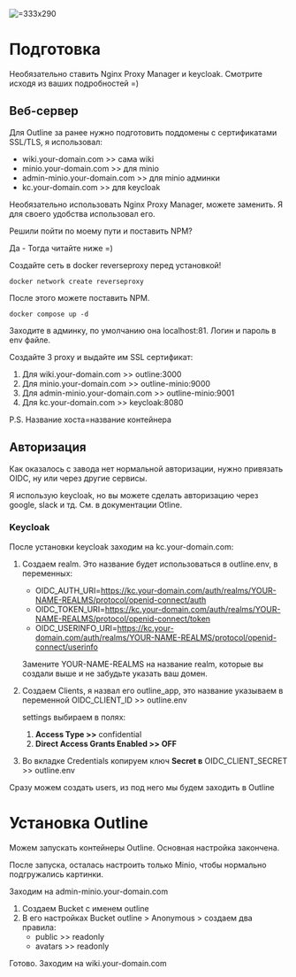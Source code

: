  ![](/api/attachments.redirect?id=cb098f76-2cf7-40b7-b29a-edbcb22e24f5 " =333x290")

# Подготовка

Необязательно ставить Nginx Proxy Manager и keycloak. Смотрите исходя из ваших подробностей =)

## Веб-сервер

Для Outline за ранее нужно подготовить поддомены c сертификатами SSL/TLS, я использовал:

* wiki.your-domain.com >> сама wiki
* minio.your-domain.com >> для minio
* admin-minio.your-domain.com >> для minio админки
* kc.your-domain.com >> для keycloak


Необязательно использовать Nginx Proxy Manager, можете заменить. Я для своего удобства использовал его.

Решили пойти по моему пути и поставить NPM?

Да - Тогда читайте ниже =)


Создайте сеть в docker reverseproxy перед установкой!

`docker network create reverseproxy`

После этого можете поставить NPM. 

`docker compose up -d`


Заходите в админку, по умолчанию она localhost:81. Логин и пароль в env файле.

Создайте 3 proxy и выдайте им SSL сертификат: 


1. Для wiki.your-domain.com >> outline:3000 
2. Для minio.your-domain.com >> outline-minio:9000
3. Для admin-minio.your-domain.com >> outline-minio:9001
4. Для kc.your-domain.com >> keycloak:8080

P.S. Название хоста=название контейнера

## Авторизация

Как оказалось с завода нет нормальной авторизации, нужно привязать OIDC, ну или через другие сервисы.

Я использую keycloak, но вы можете сделать авторизацию через google, slack и тд. См. в документации Otline.


### Keycloak

После установки keycloak заходим на kc.your-domain.com:


1. Создаем realm. Это название будет использоваться в outline.env, в переменных:
   * OIDC_AUTH_URI=<https://kc.your-domain.com/auth/realms/YOUR-NAME-REALMS/protocol/openid-connect/auth>
   * OIDC_TOKEN_URI=<https://kc.your-domain.com/auth/realms/YOUR-NAME-REALMS/protocol/openid-connect/token>
   * OIDC_USERINFO_URI=<https://kc.your-domain.com/auth/realms/YOUR-NAME-REALMS/protocol/openid-connect/userinfo>

   Замените YOUR-NAME-REALMS на название realm, которые вы создали выше и не забудьте указать ваш домен.

      
2. Создаем Clients, я назвал его outline_app, это название указываем в переменной OIDC_CLIENT_ID >> outline.env

   settings выбираем в полях:  

   
   1. **Access Type >>** confidential
   2. **Direct Access Grants Enabled >> OFF**

      
3.  Во вкладке Credentials копируем ключ **Secret в** OIDC_CLIENT_SECRET >> outline.env


Сразу можем создать users, из под него мы будем заходить в Outline

# Установка Outline

Можем запускать контейнеры Outline. Основная настройка закончена.

После запуска, осталась настроить только Minio, чтобы нормально подгружались картинки. 

Заходим на admin-minio.your-domain.com


1. Создаем Bucket с именем outline
2. В его настройках Bucket outline > Anonymous > создаем два правила:
   * public >> readonly
   * avatars >> readonly


Готово. Заходим на wiki.your-domain.com


